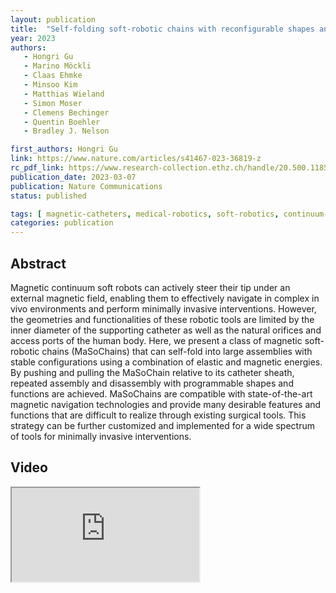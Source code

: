 ```yaml
---
layout: publication
title:  "Self-folding soft-robotic chains with reconfigurable shapes and functionalities"
year: 2023
authors: 
   - Hongri Gu
   - Marino Möckli
   - Claas Ehmke
   - Minsoo Kim
   - Matthias Wieland
   - Simon Moser
   - Clemens Bechinger
   - Quentin Boehler
   - Bradley J. Nelson

first_authors: Hongri Gu
link: https://www.nature.com/articles/s41467-023-36819-z
rc_pdf_link: https://www.research-collection.ethz.ch/handle/20.500.11850/602176
publication_date: 2023-03-07
publication: Nature Communications
status: published

tags: [ magnetic-catheters, medical-robotics, soft-robotics, continuum-robots]
categories: publication
---
```


## Abstract ##

Magnetic continuum soft robots can actively steer their tip under an external magnetic field, enabling them to effectively navigate in complex in vivo environments and perform minimally invasive interventions. However, the geometries and functionalities of these robotic tools are limited by the inner diameter of the supporting catheter as well as the natural orifices and access ports of the human body. Here, we present a class of magnetic soft-robotic chains (MaSoChains) that can self-fold into large assemblies with stable configurations using a combination of elastic and magnetic energies. By pushing and pulling the MaSoChain relative to its catheter sheath, repeated assembly and disassembly with programmable shapes and functions are achieved. MaSoChains are compatible with state-of-the-art magnetic navigation technologies and provide many desirable features and functions that are difficult to realize through existing surgical tools. This strategy can be further customized and implemented for a wide spectrum of tools for minimally invasive interventions.

## Video ##

<div class="embed-responsive embed-responsive-16by9">
    <iframe class="embed-responsive-item" src="https://www.youtube.com/embed/RgZj5eAaPSE" allowfullscreen></iframe>
</div>
